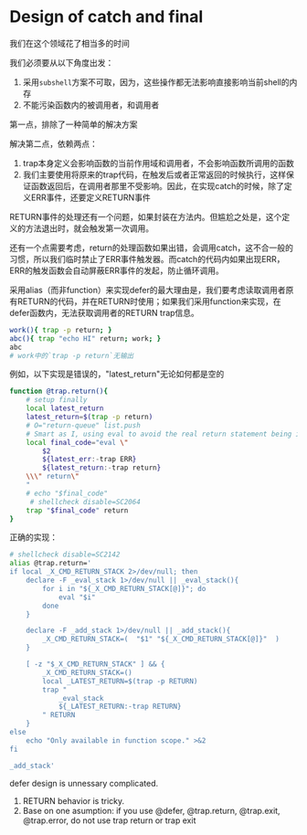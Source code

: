 # Design of catch and final

我们在这个领域花了相当多的时间

我们必须要从以下角度出发：

1. 采用`subshell`方案不可取，因为，这些操作都无法影响直接影响当前shell的内存
2. 不能污染函数内的被调用者，和调用者

第一点，排除了一种简单的解决方案

解决第二点，依赖两点：

1. trap本身定义会影响函数的当前作用域和调用者，不会影响函数所调用的函数
2. 我们主要使用将原来的trap代码，在触发后或者正常返回的时候执行，这样保证函数返回后，在调用者那里不受影响。因此，在实现catch的时候，除了定义ERR事件，还要定义RETURN事件

RETURN事件的处理还有一个问题，如果封装在方法内。但尴尬之处是，这个定义的方法退出时，就会触发第一次调用。

还有一个点需要考虑，return的处理函数如果出错，会调用catch，这不合一般的习惯，所以我们临时禁止了ERR事件触发器。而catch的代码内如果出现ERR，ERR的触发函数会自动屏蔽ERR事件的发起，防止循环调用。

采用alias（而非function）来实现defer的最大理由是，我们要考虑读取调用者原有RETURN的代码，并在RETURN时使用；如果我们采用function来实现，在defer函数内，无法获取调用者的RETURN trap信息。

```bash
work(){ trap -p return; }
abc(){ trap "echo HI" return; work; }
abc
# work中的`trap -p return`无输出
```

例如，以下实现是错误的，"latest_return"无论如何都是空的

```bash
function @trap.return(){
    # setup finally
    local latest_return
    latest_return=$(trap -p return)
    # O="return-queue" list.push 
    # Smart as I, using eval to avoid the real return statement being invoked when this function ends.
    local final_code="eval \"
        $2
        ${latest_err:-trap ERR}
        ${latest_return:-trap return}
    \\\" return\"
    "
    # echo "$final_code"
     # shellcheck disable=SC2064
    trap "$final_code" return
}
```

正确的实现：

```bash
# shellcheck disable=SC2142
alias @trap.return='
if local _X_CMD_RETURN_STACK 2>/dev/null; then
    declare -F _eval_stack 1>/dev/null || _eval_stack(){
        for i in "${_X_CMD_RETURN_STACK[@]}"; do
            eval "$i"
        done
    }

    declare -F _add_stack 1>/dev/null || _add_stack(){
        _X_CMD_RETURN_STACK=(  "$1" "${_X_CMD_RETURN_STACK[@]}"  )
    }

    [ -z "$_X_CMD_RETURN_STACK" ] && {
        _X_CMD_RETURN_STACK=()
        local _LATEST_RETURN=$(trap -p RETURN)
        trap "
            _eval_stack
            ${_LATEST_RETURN:-trap RETURN}
        " RETURN
    }
else
    echo "Only available in function scope." >&2
fi

_add_stack'
```

defer design is unnessary complicated.

1. RETURN behavior is tricky.
2. Base on one asumption: if you use @defer, @trap.return, @trap.exit, @trap.error, do not use trap return or trap exit
